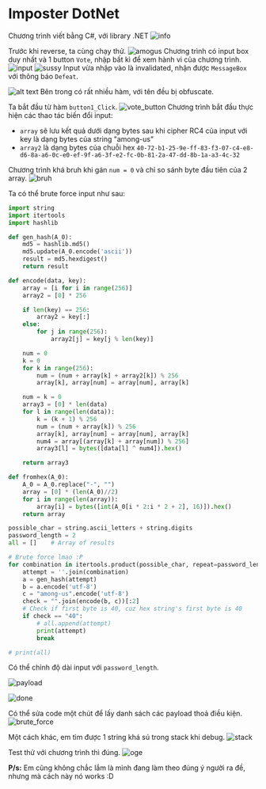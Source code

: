 # Imposter DotNet

Chương trình viết bằng C#, với library .NET
![info](image.png)
<br>

Trước khi reverse, ta cùng chạy thử.
![amogus](image-1.png)
Chương trình có input box duy nhất và 1 button `Vote`, nhập bất kì để xem hành vi của chương trình.
![input](image-2.png)
![sussy](image-3.png)
Input vừa nhập vào là invalidated, nhận được `MessageBox` với thông báo `Defeat`.

![alt text](image-4.png)
Bên trong có rất nhiều hàm, với tên đều bị obfuscate.

Ta bắt đầu từ hàm `button1_Click`.
![vote_button](image-5.png)
Chương trình bắt đầu thực hiện các thao tác biến đổi input:
- `array` sẽ lưu kết quả dưới dạng bytes sau khi cipher RC4 của input với key là dạng bytes của string "among-us"
- `array2` là dạng bytes của chuỗi hex `40-72-b1-25-9e-ff-83-f3-07-c4-e8-d6-8a-a6-0c-e0-ef-9f-a6-3f-e2-fc-0b-81-2a-47-dd-8b-1a-a3-4c-32`

Chương trình khá bruh khi gán `num = 0` và chỉ so sánh byte đầu tiên của 2 array.
![bruh](image-8.png)

Ta có thể brute force input như sau:
```python
import string
import itertools
import hashlib

def gen_hash(A_0):
    md5 = hashlib.md5()
    md5.update(A_0.encode('ascii'))
    result = md5.hexdigest()
    return result

def encode(data, key):
    array = [i for i in range(256)]
    array2 = [0] * 256

    if len(key) == 256:
        array2 = key[:]
    else:
        for j in range(256):
            array2[j] = key[j % len(key)]

    num = 0
    k = 0
    for k in range(256):
        num = (num + array[k] + array2[k]) % 256
        array[k], array[num] = array[num], array[k]

    num = k = 0
    array3 = [0] * len(data)
    for l in range(len(data)):
        k = (k + 1) % 256
        num = (num + array[k]) % 256
        array[k], array[num] = array[num], array[k]
        num4 = array[(array[k] + array[num]) % 256]
        array3[l] = bytes([data[l] ^ num4]).hex()

    return array3

def fromhex(A_0):
    A_0 = A_0.replace("-", "")
    array = [0] * (len(A_0)//2)
    for i in range(len(array)):
        array[i] = bytes([int(A_0[i * 2:i * 2 + 2], 16)]).hex()
    return array

possible_char = string.ascii_letters + string.digits 
password_length = 2
all = []    # Array of results

# Brute force lmao :P
for combination in itertools.product(possible_char, repeat=password_length):
    attempt = ''.join(combination)
    a = gen_hash(attempt)
    b = a.encode('utf-8')
    c = "among-us".encode('utf-8')
    check = "".join(encode(b, c))[:2]
    # Check if first byte is 40, cuz hex string's first byte is 40
    if check == "40":
        # all.append(attempt)
        print(attempt)
        break        

# print(all)
```
Có thể chỉnh độ dài input với `password_length`.

![payload](image-6.png)

![done](image-7.png)

Có thể sửa code một chút để lấy danh sách các payload thoả điều kiện.
![brute_force](image-9.png)

Một cách khác, em tìm được 1 string khá sú trong stack khi debug.
![stack](stack.png)

Test thử với chương trình thì đúng.
![oge](done.png)

**P/s:** Em cũng không chắc lắm là mình đang làm theo đúng ý người ra đề, nhưng mà cách này nó works :D